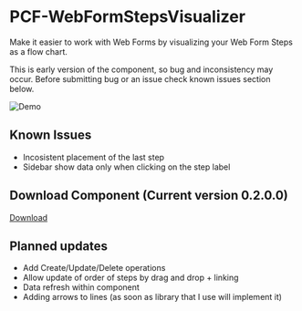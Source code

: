 # PCF-WebFormStepsVisualizer

Make it easier to work with Web Forms by visualizing your Web Form Steps as a flow chart.

This is early version of the component, so bug and inconsistency may occur. Before submitting bug or an issue check known issues section below.

![Demo](https://github.com/OOlashyn/PCF-WebFormStepsVisualizer/blob/master/Screenshots/webformstepvisualizer.gif?raw=true)

## Known Issues

* Incosistent placement of the last step
* Sidebar show data only when clicking on the step label

## Download Component (Current version 0.2.0.0)

[Download](https://github.com/OOlashyn/PCF-WebFormStepsVisualizer/releases)

## Planned updates

* Add Create/Update/Delete operations
* Allow update of order of steps by drag and drop + linking
* Data refresh within component
* Adding arrows to lines (as soon as library that I use will implement it)
